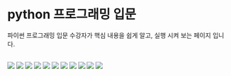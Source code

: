 # python 프로그래밍 입문
파이썬 프로그래밍 입문 수강자가 핵심 내용을 쉽게 알고, 실행 시켜 보는 페이지 입니다. <br> <br>

<img src="/summary/lec2.PNG" style="max-width:100%; height:auto">
<img src="/summary/lec3.PNG" style="max-width:100%; height:auto">
<img src="/summary/lec4.PNG" style="max-width:100%; height:auto">
<img src="/summary/lec5.PNG" style="max-width:100%; height:auto">
<img src="/summary/lec6.PNG" style="max-width:100%; height:auto">
<img src="/summary/lec7.PNG" style="max-width:100%; height:auto">
<img src="/summary/lec9.PNG" style="max-width:100%; height:auto">
<img src="/summary/lec10.PNG" style="max-width:100%; height:auto">
<img src="/summary/lec11.PNG" style="max-width:100%; height:auto">
<img src="/summary/lec12.PNG" style="max-width:100%; height:auto">
<img src="/summary/lec13.PNG" style="max-width:100%; height:auto">
